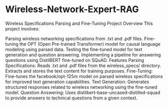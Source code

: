 # Wireless-Network-Expert-RAG

Wireless Specifications Parsing and Fine-Tuning Project
Overview
This project involves:

Parsing wireless networking specifications from .txt and .pdf files.
Fine-tuning the OPT (Open Pre-trained Transformer) model for causal language modeling using parsed data.
Testing the fine-tuned model for text generation and question answering.
Implementing a pipeline for answering questions using DistilBERT fine-tuned on SQuAD.
Features
Parsing Specifications:
Reads .txt and .pdf files from the wireless_specs/ directory.
Extracts and stores the text content for training purposes.
Fine-Tuning:
Fine-tunes the facebook/opt-125m model on parsed wireless specifications for improved text generation capabilities.
Text Generation:
Generates structured responses related to wireless networking using the fine-tuned model.
Question Answering:
Uses distilbert-base-uncased-distilled-squad to provide answers to technical questions from a given context.
